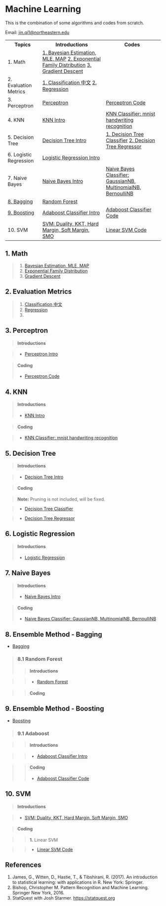 # Machine Learning

This is the combination of some algorithms and codes from scratch.

Email: <jin.qi1@northeastern.edu>


<table>
  <tr>
    <th>Topics</th>
    <th>Introductions</th>
    <th>Codes</th>
  </tr>
  <tr>
    <td>1. Math</td>
    <td><a href="https://github.com/uttgeorge/Machine-Learning-Models/blob/master/Math/Bayesian%20Estimation%2C%20MLE%2C%20MAP.md"> 1. Bayesian Estimation, MLE, MAP</a>
    <a href="https://github.com/uttgeorge/Machine-Learning-Models/blob/master/Math/Exponential%20Family%20Distribution.md"> 2. Exponential Family Distribution</a>
    <a href="https://github.com/uttgeorge/Machine-Learning-Models/blob/master/Math/Gradient%20Descent.md">3. Gradient Descent</a></td>
    <td></td>
  </tr>
  <tr>
    <td>2.  Evaluation Metrics</td>
    <td><a href="https://github.com/uttgeorge/Machine-Learning-Models/blob/master/Evaluation%20Metrics/Evaluation%20Metrics%20-%20Classification.md">1. Classification 中文</a>
    <a></a>
    <a href="https://github.com/uttgeorge/Machine-Learning-Models/blob/master/Evaluation%20Metrics/Evaluation%20Metrics%20-%20Regression.md">2. Regression</a>
    </td>
    <td></td>
  </tr>
 <tr>
    <td>3. Perceptron</td>
    <td><a href="https://github.com/uttgeorge/Machine-Learning-Models/blob/master/Perceptron/Perceptron.md">Perceptron</a></td>
    <td><a href="https://github.com/uttgeorge/Machine-Learning-Models/blob/master/Perceptron/Perceptron.ipynb">Perceptron Code</a></td>
  </tr>
  <tr>
    <td>4. KNN</td>
    <td><a href="https://github.com/uttgeorge/Machine-Learning-Models/blob/master/KNN/KNN.md">KNN Intro</a></td>
    <td><a href="https://github.com/uttgeorge/Machine-Learning-Models/blob/master/KNN/KNN%20Classifier.ipynb">KNN Classifier: mnist handwriting recognition</a></td>
  </tr>
  <tr>
    <td>5. Decision Tree</td>
    <td><a href="https://github.com/uttgeorge/Machine-Learning-Models/blob/master/Decision%20Tree/Decision%20Tree.md">Decision Tree Intro</a></td>
    <td><a href="https://github.com/uttgeorge/Machine-Learning-Models/blob/master/Decision%20Tree/Decision%20Tree%20Classifier.ipynb">1. Decision Tree Classifier</a>
    <a href="https://github.com/uttgeorge/Machine-Learning-Models/blob/master/Decision%20Tree/Decision%20Tree%20Regressor.ipynb">2. Decision Tree Regressor</a></td>
  </tr>
  <tr>
    <td>6. Logistic Regression</td>
    <td><a href="https://github.com/uttgeorge/Machine-Learning-Models/blob/master/Logistic%20Regression/Logistic%20Regression.md">Logistic Regression Intro</a></td>
    <td></td>
  </tr>
  <tr>
    <td>7. Naive Bayes</td>
    <td><a href="https://github.com/uttgeorge/Machine-Learning-Models/blob/master/Naive%20Bayes/Naive%20Bayes.md">Naive Bayes Intro</a></td>
    <td><a href="https://github.com/uttgeorge/Machine-Learning-Models/blob/master/Naive%20Bayes/naive_bayes.ipynb">Naive Bayes Classifier: GaussianNB, MultinomialNB, BernoulliNB</a></td>
  </tr>
  <tr>
    <td><a href="https://github.com/uttgeorge/Machine-Learning-Models/blob/master/Bagging%20Algorithms/Ensemble%20Method%20-%20Bagging.md">8. Bagging</a></td>
    <td><a href="https://github.com/uttgeorge/Machine-Learning-Models/blob/master/Bagging%20Algorithms/Random%20Forest/Random%20Forest.md">Random Forest</a></td>
    <td></td>
  </tr>
  <tr>
    <td><a href="https://github.com/uttgeorge/Machine-Learning-Models/blob/master/Boosting%20Algorithms/Boosting.md">9. Boosting</a></td>
    <td><a href="https://github.com/uttgeorge/Machine-Learning-Models/blob/master/Boosting%20Algorithms/Adaboost/Adaboost%20-%20Classification.md">Adaboost Classifier Intro</a></td>
    <td><a href="https://github.com/uttgeorge/Machine-Learning-Models/blob/master/Boosting%20Algorithms/Adaboost/Adaboost_Classifier.ipynb">Adaboost Classifier Code</a></td>
  </tr>
  <tr>
    <td>10. SVM</td>
    <td><a href="https://github.com/uttgeorge/Machine-Learning-Models/blob/master/SVM/SVM.md">SVM: Duality, KKT, Hard Margin, Soft Margin, SMO</a></td>
    <td><a href="https://github.com/uttgeorge/Machine-Learning-Models/blob/master/SVM/LinearSVM.ipynb">Linear SVM Code</a></td>
  </tr>
</table>

## 1. Math
>1. [Bayesian Estimation, MLE, MAP](https://github.com/uttgeorge/Machine-Learning-Models/blob/master/Math/Bayesian%20Estimation%2C%20MLE%2C%20MAP.md)
>2. [Exponential Family Distribution](https://github.com/uttgeorge/Machine-Learning-Models/blob/master/Math/Exponential%20Family%20Distribution.md)
>3. [Gradient Descent](https://github.com/uttgeorge/Machine-Learning-Models/blob/master/Math/Gradient%20Descent.md)

## 2. Evaluation Metrics
>1. [Classification 中文](https://github.com/uttgeorge/Machine-Learning-Models/blob/master/Evaluation%20Metrics/Evaluation%20Metrics%20-%20Classification.md)
>2. [Regression](https://github.com/uttgeorge/Machine-Learning-Models/blob/master/Evaluation%20Metrics/Evaluation%20Metrics%20-%20Regression.md)
>3. 


## 3. Perceptron
>#### Introductions

>* [Perceptron Intro](https://github.com/uttgeorge/Machine-Learning-Models/blob/master/Perceptron/Perceptron.md)

>#### Coding
>* [Perceptron Code](https://github.com/uttgeorge/Machine-Learning-Models/blob/master/Perceptron/Perceptron.ipynb)



## 4. KNN
>#### Introductions
>* [KNN Intro](https://github.com/uttgeorge/Machine-Learning-Models/blob/master/KNN/KNN.md)

>#### Coding

>* [KNN Classifier: mnist handwriting recognition](https://github.com/uttgeorge/Machine-Learning-Models/blob/master/KNN/KNN%20Classifier.ipynb)


## 5. Decision Tree

>#### Introductions

>* [Decision Tree Intro](https://github.com/uttgeorge/Machine-Learning-Models/blob/master/Decision%20Tree/Decision%20Tree.md)

>#### Coding

>**Note:** Pruning is not included, will be fixed.

>* [Decision Tree Classifier](https://github.com/uttgeorge/Machine-Learning-Models/blob/master/Decision%20Tree/Decision%20Tree%20Classifier.ipynb)

>* [Decision Tree Regressor](https://github.com/uttgeorge/Machine-Learning-Models/blob/master/Decision%20Tree/Decision%20Tree%20Regressor.ipynb)

## 6. Logistic Regression

>#### Introductions
>* [Logistic Regression](https://github.com/uttgeorge/Machine-Learning-Models/blob/master/Logistic%20Regression/Logistic%20Regression.md)


## 7. Naive Bayes

>#### Introductions
>* [Naive Bayes Intro](https://github.com/uttgeorge/Machine-Learning-Models/blob/master/Naive%20Bayes/Naive%20Bayes.md)

>#### Coding
>* [Naive Bayes Classifier: GaussianNB, MultinomialNB, BernoulliNB](https://github.com/uttgeorge/Machine-Learning-Models/blob/master/Naive%20Bayes/naive_bayes.ipynb)

## 8. Ensemble Method - Bagging
* [Bagging](https://github.com/uttgeorge/Machine-Learning-Models/blob/master/Bagging%20Algorithms/Ensemble%20Method%20-%20Bagging.md)

>### 8.1 Random Forest
>>#### Introductions

>>* [Random Forest](https://github.com/uttgeorge/Machine-Learning-Models/blob/master/Bagging%20Algorithms/Random%20Forest/Random%20Forest.md)

>>#### Coding

## 9. Ensemble Method - Boosting

* [Boosting](https://github.com/uttgeorge/Machine-Learning-Models/blob/master/Boosting%20Algorithms/Boosting.md)

>### 9.1 Adaboost

>>#### Introductions

>>* [Adaboost Classifier Intro](https://github.com/uttgeorge/Machine-Learning-Models/blob/master/Boosting%20Algorithms/Adaboost/Adaboost%20-%20Classification.md)

>>#### Coding
>>
>>* [Adaboost Classifier Code](https://github.com/uttgeorge/Machine-Learning-Models/blob/master/Boosting%20Algorithms/Adaboost/Adaboost_Classifier.ipynb)


## 10. SVM
>#### Introductions

>* [SVM: Duality, KKT, Hard Margin, Soft Margin, SMO](https://github.com/uttgeorge/Machine-Learning-Models/blob/master/SVM/SVM.md)

>#### Coding

>>**1.** Linear SVM

>>* [Linear SVM Code](https://github.com/uttgeorge/Machine-Learning-Models/blob/master/SVM/LinearSVM.ipynb)

## References

1. James, G., Witten, D., Hastie, T., & Tibshirani, R. (2017). An introduction to statistical learning: with applications in R. New York: Springer.
2. Bishop, Christopher M. Pattern Recognition and Machine Learning. Springer New York, 2016.
3. StatQuest with Josh Starmer. https://statquest.org

